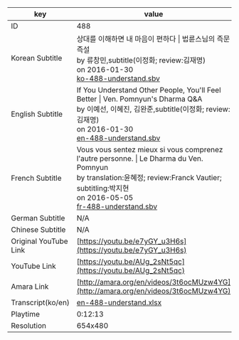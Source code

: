 |  key  |  value  |
|-------|---------|
| ID            | 488 |
| Korean Subtitle | 상대를 이해하면 내 마음이 편하다 \| 법륜스님의 즉문즉설<br>by 류창민,subtitle(이정화; review:김재명)<br>on 2016-01-30<br>[ko-488-understand.sbv](https://github.com/jungtosociety/dharma-qna/raw/master/sub/488/ko-488-understand.sbv)<br>|
| English Subtitle | If You Understand Other People, You'll Feel Better \| Ven. Pomnyun's Dharma Q&A<br>by 이예선, 이혜진, 김완준,subtitle(이정화; review:김재명)<br>on 2016-01-30<br>[en-488-understand.sbv](https://github.com/jungtosociety/dharma-qna/raw/master/sub/488/en-488-understand.sbv)<br>|
| French Subtitle | Vous vous sentez mieux si vous comprenez l'autre personne. \| Le Dharma du Ven. Pomnyun<br>by translation:윤혜정; review:Franck Vautier; subtitling:박지현<br>on 2016-05-05<br>[fr-488-understand.sbv](https://github.com/jungtosociety/dharma-qna/raw/master/sub/488/fr-488-understand.sbv)<br>|
| German Subtitle | N/A |
| Chinese Subtitle | N/A |
| Original YouTube Link  | [https://youtu.be/e7yGY_u3H6s](https://youtu.be/e7yGY_u3H6s) |
| YouTube Link  | [https://youtu.be/AUg_2sNt5qc](https://youtu.be/AUg_2sNt5qc) |
| Amara Link    | [http://amara.org/en/videos/3t6ocMUzw4YG](http://amara.org/en/videos/3t6ocMUzw4YG) |
| Transcript(ko/en) | [en-488-understand.xlsx](https://github.com/jungtosociety/dharma-qna/raw/master/sub/488/en-488-understand.xlsx) |
| Playtime | 0:12:13 |
| Resolution | 654x480|
